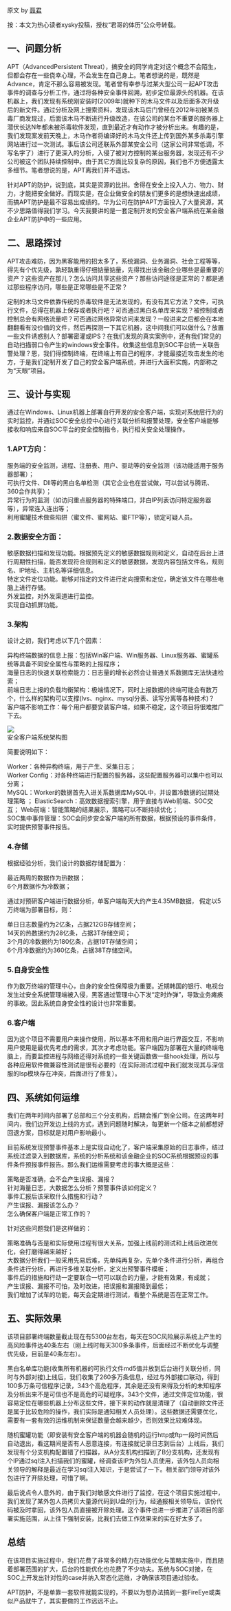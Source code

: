 原文 by [聂君](http://mp.weixin.qq.com/s/_6jpR74JShWdCQl0sIKfdQ)  

按：本文为热心读者xysky投稿，授权“君哥的体历”公众号转载。

## 一、问题分析
 
APT（AdvancedPersistent Threat），搞安全的同学肯定对这个概念不会陌生，但都会存在一些侥幸心理，不会发生在自己身上。笔者想说的是，既然是Advance，肯定不那么容易被发现。笔者曾有幸参与过某大型公司一起APT攻击事件的调查与分析工作，通过将各种安全事件回溯，初步定位最源头的机器。在该机器上，我们发现有系统刚安装时(2009年)就种下的木马文件以及后面多次升级后的新文件。通过分析及网上搜索资料，发现该木马后门曾经在2012年初被某杀毒厂商发现过，后面该木马不断进行升级改造，在该公司的某台不重要的服务器上潜伏长达N年都未被杀毒软件发现，直到最近才有动作才被分析出来。有趣的是，我们发现案发前天晚上，木马作者将编译好的木马文件还上传到国外某多杀毒引擎网站进行过一次测试。事后该公司还联系外部某安全公司（这家公司非常低调，不写名字了）进行了更深入的分析，入侵了被对方控制的某台服务器，发现还有不少公司被这个团队持续控制中。由于其它方面比较复杂的原因，我们也不方便透露太多细节。笔者想说的是，APT离我们并不遥远。  
 
针对APT的防护，说到底，其实是资源的比拼。舍得在安全上投入人力、物力、财力，才能把安全做好。而现实是，在企业做安全的朋友们更多的是想快速出成绩，而搞APT防护是最不容易出成绩的。华为公司在防护APT方面投入了大量资源，其不少思路值得我们学习。今天我要讲的是一套定制开发的安全客户端系统在某金融企业APT防护中的一些应用。  
 
## 二、思路探讨
 
APT攻击难防，因为黑客能用的招太多了，系统漏洞、业务漏洞、社会工程等等，得先有个优先级，孰轻孰重得仔细掂量掂量，先得找出该金融企业哪些是最重要的资产？这些资产在那儿？怎么访问共享这些资产？那些访问途径是正常的？都是通过那些程序访问，哪些是正常哪些是不正常？  
 
定制的木马文件依靠传统的杀毒软件是无法发现的，有没有其它方法？文件，可执行文件，总得在机器上保存或者执行吧？可否通过黑白名单库来实现？被控制或者控制总会有网络流量吧？可否通过网络异常访问来发现？一般进来之后都会在本地翻翻看有没价值的文件，然后再探测一下其它机器，这中间我们可以做什么？放置一些文件诱惑别人？部署密灌或IPS？在我们发现的真实案例中，还有我们常见的自动扫描弱口令产生的windows安全事件。收集这些信息到SOC平台统一关联告警处理？恩，我们得控制终端，在终端上有自己的程序，才能最接近攻击发生的地方，于是我们定制开发了自己的安全客户端系统，并进行大面积实施，内部称之为“天眼”项目。  
 
## 三、设计与实现
 
通过在Windows、Linux机器上部署自行开发的安全客户端，实现对系统层行为的实时监控，并通过SOC安全总控中心进行关联分析和报警处理，安全客户端能够接收和响应来自SOC平台的安全控制指令，执行相关安全处理操作。　  　
 
### 1.APT方向：
 
服务端的安全监测，进程、注册表、用户、驱动等的安全监测（该功能适用于服务器部署）；  
 可执行文件、Dll等的黑白名单检测（其它企业也在尝试做，可以尝试与腾讯、360合作共享）；   
  异常行为的监测（如访问重点服务器的特殊端口，非白IP列表访问特定服务器等），异常连入连出等；  
 利用蜜罐技术做些陷阱（蜜文件、蜜网站、蜜FTP等），锁定可疑人员。  
 
### 2.数据安全方面：
 
 敏感数据扫描和发现功能。根据预先定义的敏感数据规则和定义，自动在后台上进行周期性扫描，能否发现符合规则和定义的敏感数据，发现内容包括文件名，规则名、IP地址、主机名等详细信息。  
特定文件定位功能。能够对指定的文件进行定向搜索和定位，确定该文件在哪些电脑上进行存储。  
外发监控，对外发渠道进行监控。  
实现自动抓屏功能。  
 
### 3.架构
 
设计之初，我们考虑以下几个因素：  
 
异构终端数据的信息上报：包括Win客户端、Win服务器、Linux服务器、蜜罐系统等具备不同安全属性与策略的上报程序；  
海量日志的快速关联检索能力：日志量的增长必然会让普通关系数据库无法快速检索；  
 前端日志上报的负载均衡架构：极端情况下，同时上报数据的终端可能会有数万个，什么样的架构可以支撑(lvs、nginx、mysql分表、读写分离等各种技术)？  
客户端不影响工作：每个用户都要安装客户端，如果不稳定，这个项目将很难推广下去。  
 

![](../pictures/qiyeanquan66.jpg)  
安全客户端系统架构图

 简要说明如下：  

Worker：各种异构终端，用于产生、采集日志；  
Worker Config：对各种终端进行配置的服务器，这些配置服务器可以集中也可以分离；  
MySQL：Worker的数据首先入进关系数据库MySQL中，并设置冷数据的过期处理策略 ；
ElasticSearch：高效数据搜索引擎，用于直接与Web前端、SOC交互；
Web前端：智能策略的结果展示，策略可以不断持续优化；  
SOC集中事件管理：SOC会同步安全客户端的所有数据，根据预设的事件条件，实时提供预警事件报告。  
 
### 4.存储
 
根据经验分析，我们设计的数据存储配置为：  

最近两周的数据作为热数据；  
6个月数据作为冷数据；  
 
通过对预研客户端进行数据分析，单客户端每天大约产生4.35MB数据， 假定以5万终端为部署目标，则：  

单日日志数量约为2亿条，占据212GB存储空间；  
14天的热数据约为28亿条，占据3T存储空间；  
3个月的冷数据约为180亿条，占据19T存储空间；  
6个月冷数据约为360亿条，占据38T存储空间。  
 
### 5.自身安全性
 
作为数万终端的管理中心，自身的安全性保障极为重要。近期韩国的银行、电视台发生过安全系统管理端被入侵，黑客通过管理中心下发“定时炸弹”，导致业务瘫痪的事故。因此系统自身安全性的设计也非常重要。  

### 6.客户端
 
因为这个项目不需要用户来操作使用，所以基本不用和用户进行界面交互，不影响用户使用是最优先考虑的需求，其次才考虑功能。客户端因为部署在大量的终端电脑上，而要监控进程与网络还得对系统的一些关键函数做一些hook处理，所以与各种应用软件做兼容性测试是很有必要的（在实际测试过程中我们就发现其与深信服的lsp模块存在冲突，后面进行了修复）。  
 
## 四、系统如何运维
 
我们在两年时间内部署了总部和三个分支机构，后期会推广到全公司。在这两年时间内，我们边开发边上线的方式，遇到问题随时解决，每更新一个版本之前都想好回退方案，目标就是对用户影响最小。  
 
目前系统发现预警事件基本上是实现自动化了，客户端采集原始的日志事件，结过系统过滤录入到数据库，系统的分析系统和该金融企业的SOC系统根据预设的事件条件预报事件报告。那么我们运维需要考虑的事大概是这些：  

策略是否准确，会不会产生误报、漏报？  
针对海量日志，大数据怎么分析？预警事件该如何定义？  
事件汇报后该采取什么措施和行动？  
产生误报、漏报该怎么办？  
怎么确保客户端是正常工作的？  
 
针对这些问题我们是这样做的：  

策略准确与否是和实际使用过程有很大关系，加强上线前的测试和上线后改进优化，会打磨得越来越好；  
大数据分析我们一般采用先易后难，先单纯再复杂，先单个条件进行分析，再组合条件进行分析，再进行多维关联分析，定义出预警事件模板；  
事件后的措施和行动一定要联合一切可以联合的力量，才能有效果，有成就；  
产生误报、漏报不可怕，及时改进，把误报和漏报降到最低；  
我们增加了试车的功能，每天会定期进行测试，看整个系统是否在正常工作。  
 
## 五、实际效果
 
该项目部署终端数量截止现在有5300台左右，每天在SOC风险展示系统上产生的高风险事件达40条左右（刚上线时每天300多条事件，后面经过不断优化与调整优先级，目前是40条左右）。  
 
黑白名单库功能(收集所有机器的可执行文件md5值并放到后台进行关联分析，同时与外部对接)上线后，我们收集了260多万条信息，经过与外部接口联动，得到100多万条可信程序记录，343个高危程序，其余是还没有来得及分析的未知程序及分析出来不是可信也不是高危的可疑程序。343个文件，通过文件定位功能，很容易定位在哪些机器上分布这些文件，接下来的动作就是清理了（自动删除文件还是属于比较危险的操作，我们实际是通知相关人员处理）。这些数据还需要优化，需要有一套有效的运维机制来保证数量会越来越少，否则效果比较难体现。  
 
随机蜜罐功能（即安装有安全客户端的机器会随机的运行http或ftp一段时间然后自动退出，看这期间是否有人恶意连接，有连接就记录日志到后台）上线后，我们发现有个分支机构配置错了扫描器，从A分支机构扫描到了B分支机构，还发现有个IP通过sql注入扫描我们的蜜罐，经调查该IP为外包人员使用，该外包人员向相关领导的解释是最近在学习sql注入知识，于是尝试了一下。相关部门领导对该外包进行了开除处理，可惜了啊。  
 
最后说点令人意外的，由于我们对敏感文件进行了监控，在这个项目实施过程中，我们发现了某外包人员拷贝大量源代码到U盘的行为，经通报相关领导后，该份代码被及时拿回，该外包人员直接被开除处理。这个事件也进一步推进了该项目的部署实施范围，从上往下强制安装，比我们去做工作效果来的实在好太多了。  
 
## 总结
 
在该项目实施过程中，我们花费了非常多的精力在功能优化与策略实施中，而且随着部署范围的扩大，后台的性能优化也花费了不少功夫。系统与SOC对接，在SOC上开发出针对性的case并纳入常态化运维，才确保该项目通过验收。  
 
APT防护，不是单靠一套软件就能实现的，不要以为想办法搞到一套FireEye或类似产品就牛了，其实要做的工作远远不止。  